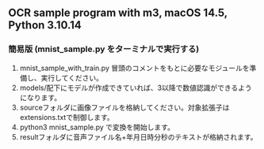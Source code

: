 ## OCR sample program with m3, macOS 14.5, Python 3.10.14

### 簡易版 (mnist_sample.py をターミナルで実行する)

1. mnist_sample_with_train.py 冒頭のコメントをもとに必要なモジュールを準備し、実行してください。
2. models/配下にモデルが作成できていれば、3以降で数値認識ができるようになります。
3. sourceフォルダに画像ファイルを格納してください。対象拡張子はextensions.txtで制御します。
4. python3 mnist_sample.py
   で変換を開始します。
5. resultフォルダに音声ファイル名+年月日時分秒のテキストが格納されます。
